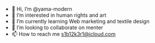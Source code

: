 - 👋 Hi, I’m @yama-modern
- 👀 I’m interested in human rights and art
- 🌱 I’m currently learning Web marketing and textile design
- 💞️ I’m looking to collaborate on menter
- 📫 How to reach me s1b12k3r1@icloud.com

<!---
yama-modern/yama-modern is a ✨ special ✨ repository because its `README.md` (this file) appears on your GitHub profile.
You can click the Preview link to take a look at your changes.
--->
